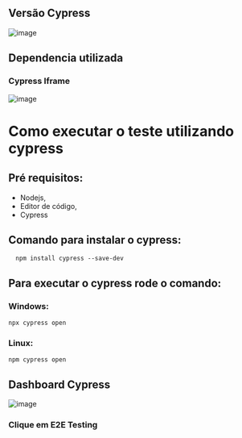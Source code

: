 ## Versão Cypress
![image](https://user-images.githubusercontent.com/50705825/172053002-87c12407-6539-4d34-aa54-0905980b41bd.png)

## Dependencia utilizada
### Cypress Iframe

![image](https://user-images.githubusercontent.com/50705825/172053041-42ab2734-e4fb-4d1a-ad3b-a9fb911fa1a2.png)

# Como executar o teste utilizando cypress
## Pré requisitos:
* Nodejs,
* Editor de código,
* Cypress

## Comando para instalar o cypress:
```
  npm install cypress --save-dev
```
## Para executar o cypress rode o comando:
### Windows:
```
npx cypress open
```
### Linux:
```
npm cypress open
```
## Dashboard Cypress

![image](https://user-images.githubusercontent.com/50705825/172053537-c4ea1836-d5c6-4baa-bc86-f6e45d31b9d5.png)

### Clique em E2E Testing


